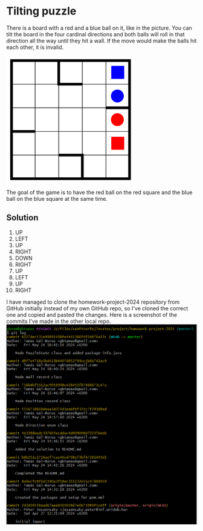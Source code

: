 Tilting puzzle
==============

There is a board with a red and a blue ball on it, like in the picture. You can tilt the board in the four cardinal directions and both balls will roll in that direction all the way until they hit a wall. If the move would make the balls hit each other, it is invalid.

![](img.png)

The goal of the game is to have the red ball on the red square and the blue ball on the blue square at the same time.

## Solution
1. UP
2. LEFT
3. UP
4. RIGHT
5. DOWN
6. RIGHT
7. UP
8. LEFT
9. UP
10. RIGHT


I have managed to clone the homework-project-2024 repository from GitHub initially instead of my own GitHub repo, so I've cloned the correct one and copied and pasted the changes. Here is a screenshot of the commits I've made in the other local repo.
![](Screenshot%202024-05-24.png)